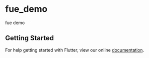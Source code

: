 # fue_demo

fue demo

## Getting Started

For help getting started with Flutter, view our online
[documentation](https://flutter.io/).
